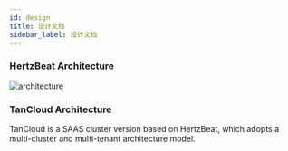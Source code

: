 ```yaml
---
id: design  
title: 设计文档     
sidebar_label: 设计文档     
---
```


### HertzBeat Architecture     

![architecture](https://cdn.jsdelivr.net/gh/dromara/hertzbeat/home/static/img/docs/hertzbeat-stru-en.svg)     

### TanCloud Architecture  

TanCloud is a SAAS cluster version based on HertzBeat, which adopts a multi-cluster and multi-tenant architecture model.   
